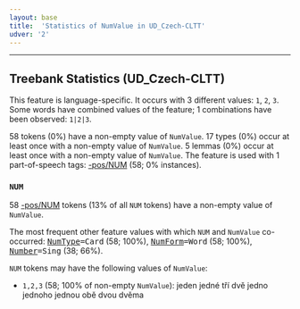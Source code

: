 ```yaml
---
layout: base
title:  'Statistics of NumValue in UD_Czech-CLTT'
udver: '2'
---
```




--------------------------------------------------------------------------------

## Treebank Statistics (UD_Czech-CLTT)

This feature is language-specific.
It occurs with 3 different values: `1`, `2`, `3`.
Some words have combined values of the feature; 1 combinations have been observed: `1|2|3`.

58 tokens (0%) have a non-empty value of `NumValue`.
17 types (0%) occur at least once with a non-empty value of `NumValue`.
5 lemmas (0%) occur at least once with a non-empty value of `NumValue`.
The feature is used with 1 part-of-speech tags: [-pos/NUM]() (58; 0% instances).

### `NUM`

58 [-pos/NUM]() tokens (13% of all `NUM` tokens) have a non-empty value of `NumValue`.

The most frequent other feature values with which `NUM` and `NumValue` co-occurred: <tt><a href="NumType.html">NumType</a>=Card</tt> (58; 100%), <tt><a href="NumForm.html">NumForm</a>=Word</tt> (58; 100%), <tt><a href="Number.html">Number</a>=Sing</tt> (38; 66%).

`NUM` tokens may have the following values of `NumValue`:

* `1,2,3` (58; 100% of non-empty `NumValue`): jeden jedné tří dvě jedno jednoho jednou obě dvou dvěma

